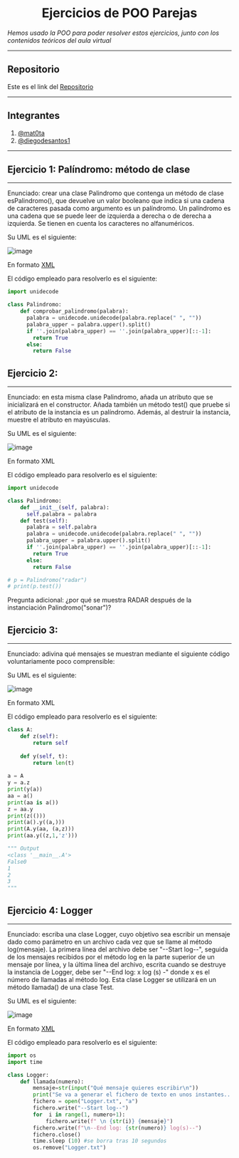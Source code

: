 <h1 align="center">Ejercicios de POO Parejas</h1>

*Hemos usado la POO para poder resolver estos ejercicios, junto con los contenidos teóricos del aula virtual*

***

<h2>Repositorio</h2>

Este es el link del [Repositorio](https://github.com/Diegodesantos1/Ejercicios_POO_Parejas)

***

<h2>Integrantes</h2>

1. [@mat0ta](https://github.com/mat0ta)
2. [@diegodesantos1](https://github.com/Diegodesantos1)

***

<h2>Ejercicio 1: Palíndromo: método de clase</h2>

***

Enunciado: crear una clase Palindromo que contenga un método de clase esPalindromo(), que devuelve un valor booleano que indica si una cadena de caracteres pasada como argumento es un palíndromo. Un palíndromo es una cadena que se puede leer de izquierda a derecha o de derecha a izquierda. Se tienen en cuenta los caracteres no alfanuméricos.

Su UML es el siguiente:

![image](https://user-images.githubusercontent.com/91721855/159435817-c9bf780f-ee80-476f-a5dc-2fa982aa4500.png)

En formato [XML](https://github.com/Diegodesantos1/Ejercicios_POO_Parejas/blob/main/UML/Ejercicio1.drawio)

El código empleado para resolverlo es el siguiente:

```python
import unidecode

class Palindromo:
    def comprobar_palindromo(palabra):
      palabra = unidecode.unidecode(palabra.replace(" ", ""))
      palabra_upper = palabra.upper().split()
      if ''.join(palabra_upper) == ''.join(palabra_upper)[::-1]:
        return True
      else:
        return False
```
<h2>Ejercicio 2:</h2>

*** 

Enunciado: en esta misma clase Palindromo, añada un atributo que se inicializará en el constructor. Añada también un método test() que pruebe si el atributo de la instancia es un palíndromo. Además, al destruir la instancia, muestre el atributo en mayúsculas.

Su UML es el siguiente:

![image](https://user-images.githubusercontent.com/91721855/159438523-67715286-7968-45af-b484-f9b1607a1b41.png)

En formato XML

El código empleado para resolverlo es el siguiente:

```python
import unidecode

class Palindromo:
    def __init__(self, palabra):
      self.palabra = palabra
    def test(self):
      palabra = self.palabra
      palabra = unidecode.unidecode(palabra.replace(" ", ""))
      palabra_upper = palabra.upper().split()
      if ''.join(palabra_upper) == ''.join(palabra_upper)[::-1]:
        return True
      else:
        return False

# p = Palindromo("radar") 
# print(p.test())
``` 
Pregunta adicional: ¿por qué se muestra RADAR después de la instanciación Palindromo("sonar")?

<h2>Ejercicio 3:</h2>

***

Enunciado: adivina qué mensajes se muestran mediante el siguiente código voluntariamente poco comprensible:

Su UML es el siguiente:

![image](https://user-images.githubusercontent.com/91721855/159438111-2c273795-3d79-424e-bc42-b2724c0a1469.png)

En formato XML

El código empleado para resolverlo es el siguiente:

```python
class A: 
    def z(self): 
        return self 
 
    def y(self, t): 
        return len(t) 
 
a = A 
y = a.z 
print(y(a)) 
aa = a() 
print(aa is a()) 
z = aa.y 
print(z(())) 
print(a().y((a,))) 
print(A.y(aa, (a,z))) 
print(aa.y((z,1,'z')))

""" Output
<class '__main__.A'>
False0
1
2
3
"""
```

<h2>Ejercicio 4: Logger</h2>

*** 

Enunciado: escriba una clase Logger, cuyo objetivo sea escribir un mensaje dado como parámetro en un archivo cada vez que se llame al método log(mensaje). La primera línea del archivo debe ser "--Start log--", seguida de los mensajes recibidos por el método log en la parte superior de un mensaje por línea, y la última línea del archivo, escrita cuando se destruye la instancia de Logger, debe ser "--End log: x log (s) -" donde x es el número de llamadas al método log. Esta clase Logger se utilizará en un método llamada() de una clase Test.

Su UML es el siguiente:

![image](https://user-images.githubusercontent.com/91721855/159013115-8d23095a-1086-46f2-8550-d400eb1dfd5e.png)

En formato [XML](https://github.com/Diegodesantos1/Ejercicios_POO_Parejas/blob/main/UML/Ejercicio4.drawio)

El código empleado para resolverlo es el siguiente:

```python
import os
import time

class Logger:
    def llamada(numero):
        mensaje=str(input("Qué mensaje quieres escribir\n"))
        print("Se va a generar el fichero de texto en unos instantes...")
        fichero = open("Logger.txt", "a")
        fichero.write("--Start log--")
        for  i in range(1, numero+1):
            fichero.write(f" \n {str(i)} {mensaje}")
        fichero.write(f"\n--End log: {str(numero)} log(s)--")
        fichero.close()
        time.sleep (10) #se borra tras 10 segundos
        os.remove("Logger.txt")
```
